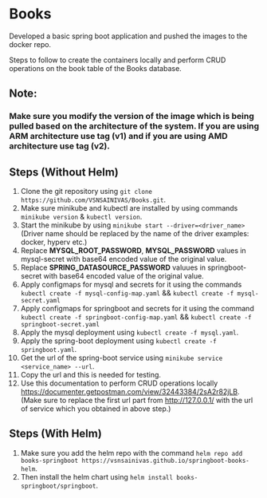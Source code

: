 # Books
Developed a basic spring boot application and pushed the images to the docker repo.

Steps to follow to create the containers locally and perform CRUD operations on the book table of the Books database.

## Note:
### Make sure you modify the version of the image which is being pulled based on the architecture of the system. If you are using ARM architecture use tag (v1) and if you are using AMD architecture use tag (v2).

## Steps (Without Helm)
1) Clone the git repository using ```git clone https://github.com/VSNSAINIVAS/Books.git```.
2) Make sure minikube and kubectl are installed by using commands ```minikube version``` & ```kubectl version```.
3) Start the minikube by using ```minikube start --driver=<driver_name>``` (Driver name should be replaced by the name of the driver examples: docker, hyperv etc.)
4) Replace **MYSQL_ROOT_PASSWORD**, **MYSQL_PASSWORD** values in mysql-secret with base64 encoded value of the original value.
5) Replace **SPRING_DATASOURCE_PASSWORD** valuues in springboot-secret with base64 encoded value of the original value.
6) Apply configmaps for mysql and secrets for it using the commands ```kubectl create -f mysql-config-map.yaml``` && ```kubectl create -f mysql-secret.yaml```
7) Apply configmaps for springboot and secrets for it using the command ```kubectl create -f springboot-config-map.yaml``` && ```kubectl create -f springboot-secret.yaml```
8) Apply the mysql deployment using ```kubectl create -f mysql.yaml```.
9) Apply the spring-boot deployment using ```kubectl create -f springboot.yaml```.
10) Get the url of the spring-boot service using ```minikube service <service_name> --url```.
11) Copy the url and this is needed for testing.
12) Use this documentation to perform CRUD operations locally https://documenter.getpostman.com/view/32443384/2sA2r82jLB. (Make sure to replace the first url part from http://127.0.0.1/<port number> with the url of service which you obtained in above step.)

## Steps (With Helm)
1) Make sure you add the helm repo with the command ```helm repo add books-springboot https://vsnsainivas.github.io/springboot-books-helm```.
2) Then install the helm chart using ```helm install books-springboot/springboot```.
